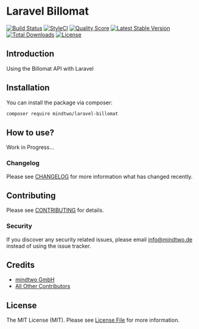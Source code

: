 # Laravel Billomat
[![Build Status](https://travis-ci.org/mindtwo/laravel-billomat.svg?branch=master)](https://travis-ci.org/mindtwo/laravel-billomat)
[![StyleCI](https://styleci.io/repos/159368194/shield)](https://styleci.io/repos/159368194)
[![Quality Score](https://img.shields.io/scrutinizer/g/mindtwo/laravel-billomat.svg?style=flat-square)](https://scrutinizer-ci.com/g/mindtwo/laravel-billomat)
[![Latest Stable Version](https://poser.pugx.org/mindtwo/laravel-billomat/v/stable)](https://packagist.org/packages/mindtwo/laravel-billomat)
[![Total Downloads](https://poser.pugx.org/mindtwo/laravel-billomat/downloads)](https://packagist.org/packages/laravel-billomat)
[![License](https://poser.pugx.org/mindtwo/laravel-billomat/license)](https://packagist.org/packages/mindtwo/laravel-billomat)


## Introduction
Using the Billomat API with Laravel


## Installation

You can install the package via composer:

```bash
composer require mindtwo/laravel-billomat
```

## How to use?

Work in Progress...




### Changelog

Please see [CHANGELOG](CHANGELOG.md) for more information what has changed recently.

## Contributing

Please see [CONTRIBUTING](CONTRIBUTING.md) for details.

### Security

If you discover any security related issues, please email info@mindtwo.de instead of using the issue tracker.

## Credits

- [mindtwo GmbH](https://github.com/mindtwo)
- [All Other Contributors](../../contributors)

## License

The MIT License (MIT). Please see [License File](LICENSE.md) for more information.
 
